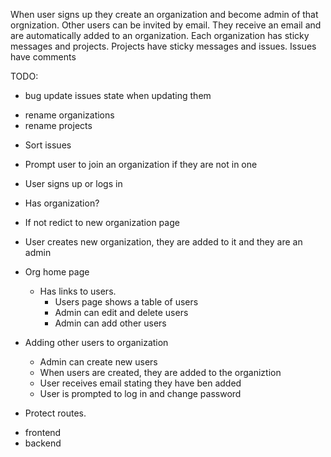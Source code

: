 When user signs up they create an organization and become admin of that orgnization.
Other users can be invited by email. They receive an email and are automatically added to an organization.
Each organization has sticky messages and projects.
Projects have sticky messages and issues.
Issues have comments

TODO:

- bug update issues state when updating them

* rename organizations
* rename projects

- Sort issues

- Prompt user to join an organization if they are not in one
- User signs up or logs in
- Has organization?
- If not redict to new organization page
- User creates new organization, they are added to it and they are an admin
- Org home page

  - Has links to users.
    - Users page shows a table of users
    - Admin can edit and delete users
    - Admin can add other users

- Adding other users to organization

  - Admin can create new users
  - When users are created, they are added to the organiztion
  - User receives email stating they have ben added
  - User is prompted to log in and change password

- Protect routes.

* frontend
* backend
